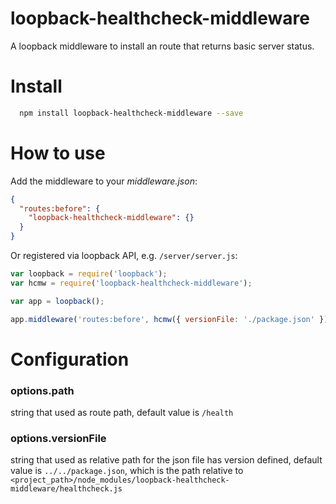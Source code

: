# loopback-healthcheck-middleware

A loopback middleware to install an route that returns basic server status.

Install
=============

```bash
  npm install loopback-healthcheck-middleware --save
```

How to use
=============

Add the middleware to your *middleware.json*:

```json
{
  "routes:before": {
    "loopback-healthcheck-middleware": {}
  }
}
```

Or registered via loopback API, e.g. `/server/server.js`:

```js
var loopback = require('loopback');
var hcmw = require('loopback-healthcheck-middleware');

var app = loopback();

app.middleware('routes:before', hcmw({ versionFile: './package.json' }));
```



Configuration
=============

### options.path

string that used as route path, default value is `/health`

### options.versionFile

string that used as relative path for the json file has version defined, default value is `../../package.json`, which is the path relative to `<project_path>/node_modules/loopback-healthcheck-middleware/healthcheck.js`
